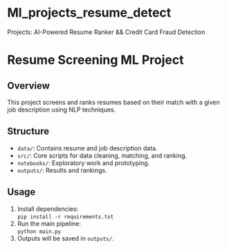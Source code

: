 # Ml_projects_resume_detect
Projects: AI-Powered Resume Ranker &amp;&amp; Credit Card Fraud Detection
# Resume Screening ML Project

## Overview
This project screens and ranks resumes based on their match with a given job description using NLP techniques.

## Structure
- `data/`: Contains resume and job description data.
- `src/`: Core scripts for data cleaning, matching, and ranking.
- `notebooks/`: Exploratory work and prototyping.
- `outputs/`: Results and rankings.

## Usage
1. Install dependencies:  
   `pip install -r requirements.txt`
2. Run the main pipeline:  
   `python main.py`
3. Outputs will be saved in `outputs/`.

